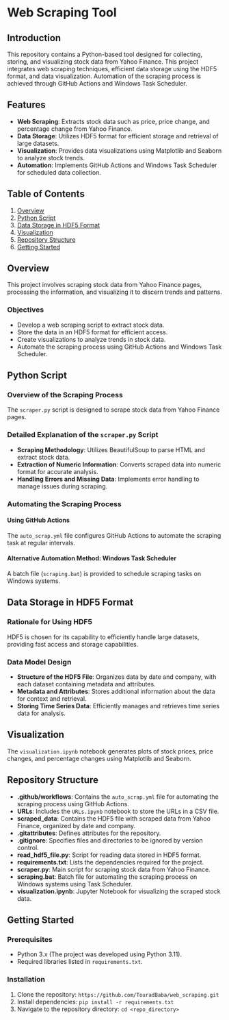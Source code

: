 # Web Scraping Tool

## Introduction

This repository contains a Python-based tool designed for collecting, storing, and visualizing stock data from Yahoo Finance. This project integrates web scraping techniques, efficient data storage using the HDF5 format, and data visualization. Automation of the scraping process is achieved through GitHub Actions and Windows Task Scheduler.

## Features

- **Web Scraping**: Extracts stock data such as price, price change, and percentage change from Yahoo Finance.
- **Data Storage**: Utilizes HDF5 format for efficient storage and retrieval of large datasets.
- **Visualization**: Provides data visualizations using Matplotlib and Seaborn to analyze stock trends.
- **Automation**: Implements GitHub Actions and Windows Task Scheduler for scheduled data collection.

## Table of Contents

1. [Overview](#Overview)
2. [Python Script](#python-script)
3. [Data Storage in HDF5 Format](#data-storage-in-hdf5-format)
4. [Visualization](#Visualization)
5. [Repository Structure](#repository-structure)
6. [Getting Started](#getting-started)

## Overview

This project involves scraping stock data from Yahoo Finance pages, processing the information, and visualizing it to discern trends and patterns.

### Objectives

- Develop a web scraping script to extract stock data.
- Store the data in an HDF5 format for efficient access.
- Create visualizations to analyze trends in stock data.
- Automate the scraping process using GitHub Actions and Windows Task Scheduler.

## Python Script

### Overview of the Scraping Process

The `scraper.py` script is designed to scrape stock data from Yahoo Finance pages.

### Detailed Explanation of the `scraper.py` Script

- **Scraping Methodology**: Utilizes BeautifulSoup to parse HTML and extract stock data.
- **Extraction of Numeric Information**: Converts scraped data into numeric format for accurate analysis.
- **Handling Errors and Missing Data**: Implements error handling to manage issues during scraping.

### Automating the Scraping Process

#### Using GitHub Actions

The `auto_scrap.yml` file configures GitHub Actions to automate the scraping task at regular intervals.

#### Alternative Automation Method: Windows Task Scheduler

A batch file (`scraping.bat`) is provided to schedule scraping tasks on Windows systems.

## Data Storage in HDF5 Format

### Rationale for Using HDF5

HDF5 is chosen for its capability to efficiently handle large datasets, providing fast access and storage capabilities.

### Data Model Design

- **Structure of the HDF5 File**: Organizes data by date and company, with each dataset containing metadata and attributes.
- **Metadata and Attributes**: Stores additional information about the data for context and retrieval.
- **Storing Time Series Data**: Efficiently manages and retrieves time series data for analysis.

## Visualization

The `visualization.ipynb` notebook generates plots of stock prices, price changes, and percentage changes using Matplotlib and Seaborn.

## Repository Structure

- **.github/workflows**: Contains the `auto_scrap.yml` file for automating the scraping process using GitHub Actions.
- **URLs**: Includes the `URLs.ipynb` notebook to store the URLs in a CSV file.
- **scraped_data**: Contains the HDF5 file with scraped data from Yahoo Finance, organized by date and company.
- **.gitattributes**: Defines attributes for the repository.
- **.gitignore**: Specifies files and directories to be ignored by version control.
- **read_hdf5_file.py**: Script for reading data stored in HDF5 format.
- **requirements.txt**: Lists the dependencies required for the project.
- **scraper.py**: Main script for scraping stock data from Yahoo Finance.
- **scraping.bat**: Batch file for automating the scraping process on Windows systems using Task Scheduler.
- **visualization.ipynb**: Jupyter Notebook for visualizing the scraped stock data.

## Getting Started

### Prerequisites

- Python 3.x (The project was developed using Python 3.11).
- Required libraries listed in `requirements.txt`.

### Installation

1. Clone the repository: `https://github.com/TouradBaba/web_scraping.git`
2. Install dependencies: `pip install -r requirements.txt`
3. Navigate to the repository directory: `cd <repo_directory>`
